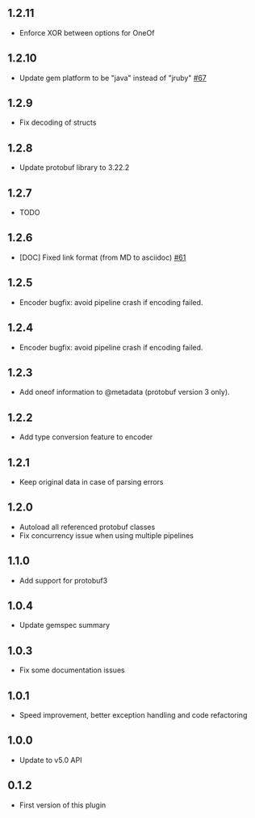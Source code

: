 ## 1.2.11
  - Enforce XOR between options for OneOf

## 1.2.10
  - Update gem platform to be "java" instead of "jruby" [#67](https://github.com/logstash-plugins/logstash-codec-protobuf/pull/67)

## 1.2.9
  - Fix decoding of structs

## 1.2.8
  - Update protobuf library to 3.22.2

## 1.2.7
  - TODO

## 1.2.6
  - [DOC] Fixed link format (from MD to asciidoc) [#61](https://github.com/logstash-plugins/logstash-codec-protobuf/pull/61)

## 1.2.5
  - Encoder bugfix: avoid pipeline crash if encoding failed.

## 1.2.4
  - Encoder bugfix: avoid pipeline crash if encoding failed.

## 1.2.3
  - Add oneof information to @metadata (protobuf version 3 only).

## 1.2.2
  - Add type conversion feature to encoder

## 1.2.1
  - Keep original data in case of parsing errors

## 1.2.0
  - Autoload all referenced protobuf classes
  - Fix concurrency issue when using multiple pipelines

## 1.1.0
  - Add support for protobuf3

## 1.0.4
  - Update gemspec summary

## 1.0.3
  - Fix some documentation issues

## 1.0.1
 - Speed improvement, better exception handling and code refactoring

## 1.0.0
 - Update to v5.0 API

## 0.1.2
 - First version of this plugin
